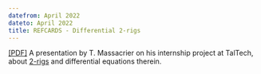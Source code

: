 ```yaml
---
datefrom: April 2022
dateto: April 2022
title: REFCARDS - Differential 2-rigs
---
```


[[PDF]](stuff/tanguy_beamer.pdf) A presentation by T. Massacrier on his internship project at TalTech, about [2-rigs](https://arxiv.org/abs/2103.00938) and differential equations therein.
